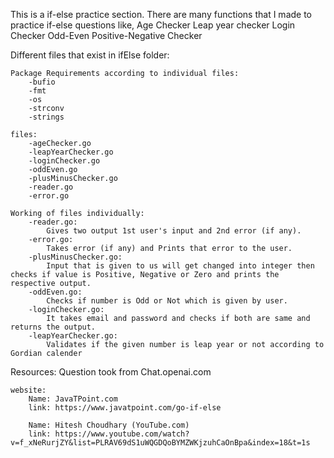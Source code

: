 This is a if-else practice section.
    There are many functions that I made to practice if-else questions like,
        Age Checker
        Leap year checker
        Login Checker
        Odd-Even
        Positive-Negative Checker


Different files that exist in ifElse folder:

    Package Requirements according to individual files:
        -bufio
        -fmt
        -os
        -strconv
        -strings

    files:
        -ageChecker.go 
        -leapYearChecker.go
        -loginChecker.go
        -oddEven.go
        -plusMinusChecker.go
        -reader.go
        -error.go

    Working of files individually:
        -reader.go:
            Gives two output 1st user's input and 2nd error (if any).
        -error.go:
            Takes error (if any) and Prints that error to the user.
        -plusMinusChecker.go:
            Input that is given to us will get changed into integer then checks if value is Positive, Negative or Zero and prints the respective output.
        -oddEven.go:
            Checks if number is Odd or Not which is given by user.
        -loginChecker.go:
            It takes email and password and checks if both are same and returns the output.
        -leapYearChecker.go:
            Validates if the given number is leap year or not according to Gordian calender


Resources:
    Question took from Chat.openai.com

    website:
        Name: JavaTPoint.com
        link: https://www.javatpoint.com/go-if-else

        Name: Hitesh Choudhary (YouTube.com)
        link: https://www.youtube.com/watch?v=f_xNeRurjZY&list=PLRAV69dS1uWQGDQoBYMZWKjzuhCaOnBpa&index=18&t=1s
